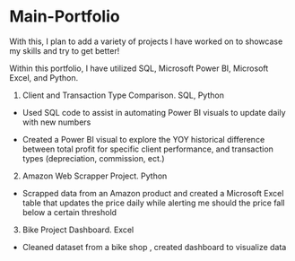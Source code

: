 # Main-Portfolio
With this, I plan to add a variety of projects I have worked on to showcase my skills and try to get better!

Within this portfolio, I have utilized SQL, Microsoft Power BI, Microsoft Excel, and Python.


1. Client and Transaction Type Comparison. SQL, Python

- Used SQL code to assist in automating Power BI visuals to update daily with new numbers

- Created a Power BI visual to explore the YOY historical difference between total profit for specific client performance, and transaction types (depreciation, commission, ect.)

2. Amazon Web Scrapper Project. Python

- Scrapped data from an Amazon product and created a Microsoft Excel table that updates the price daily while alerting me should the price fall below a certain threshold

3. Bike Project Dashboard. Excel

- Cleaned dataset from a bike shop , created dashboard to visualize data
